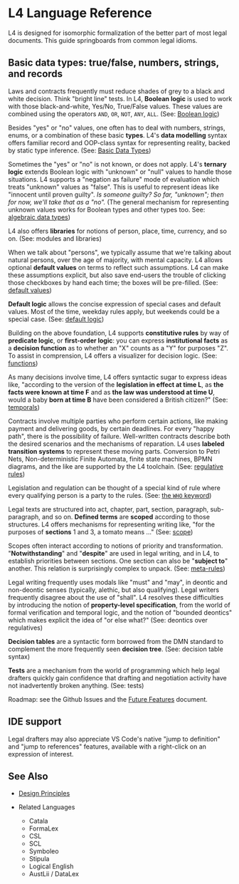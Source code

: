 # L4 Language Reference

L4 is designed for isomorphic formalization of the better part of most
legal documents. This guide springboards from common legal idioms.

## Basic data types: true/false, numbers, strings, and records

Laws and contracts frequently must reduce shades of grey to a black
and white decision. Think "bright line" tests. In L4, **Boolean
logic** is used to work with those black-and-white, Yes/No, True/False
values. These values are combined using the operators `AND`, `OR`,
`NOT`, `ANY`, `ALL`. (See: [Boolean logic](./10-boolean-logic.md))

Besides "yes" or "no" values, one often has to deal with numbers,
strings, enums, or a combination of these basic **types**. L4's
**data modelling** syntax offers familiar record and OOP-class syntax for
representing reality, backed by static type inference. (See: [Basic Data Types](./10-data-types.md))

Sometimes the "yes" or "no" is not known, or does not apply. L4's
**ternary logic** extends Boolean logic with "unknown" or "null"
values to handle those situations. L4 supports a "negation as failure"
mode of evaluation which treats "unknown" values as "false". This is
useful to represent ideas like "innocent until proven guilty". *Is
someone guilty? So far, "unknown"; then for now, we'll take that as a
"no".* (The general mechanism for representing unknown values works
for Boolean types and other types too. See: [algebraic data types](./30-algebraic-types.md))

L4 also offers **libraries** for notions of person, place, time,
currency, and so on. (See: modules and libraries)

When we talk about "persons", we typically assume that we're talking
about natural persons, over the age of majority, with mental capacity.
L4 allows optional **default values** on terms to reflect such
assumptions. L4 can make these assumptions explicit, but also save
end-users the trouble of clicking those checkboxes by hand each time;
the boxes will be pre-filled. (See: [default values](./default-values.md))

**Default logic** allows the concise expression of special cases and
default values. Most of the time, weekday rules apply, but weekends
could be a special case. (See: [default logic](./default-logic.md))

Building on the above foundation, L4 supports **constitutive rules**
by way of **predicate logic**, or **first-order logic**: you can
express **institutional facts** as a **decision function** as to
whether an "X" counts as a "Y" for purposes "Z". To assist in
comprension, L4 offers a visualizer for decision logic. (See:
[functions](./25-functions.md))

As many decisions involve time, L4 offers syntactic sugar to express
ideas like, "according to the version of the **legislation in effect
at time L**, as **the facts were known at time F** and as **the law
was understood at time U**, would a baby **born at time B** have been
considered a British citizen?" (See: [temporals](./multitemporals.md))

Contracts involve multiple parties who perform certain actions, like
making payment and delivering goods, by certain deadlines. For every
"happy path", there is the possibility of failure. Well-written
contracts describe both the desired scenarios and the mechanisms of
reparation. L4 uses **labeled transition systems** to represent these
moving parts. Conversion to Petri Nets, Non-deterministic Finite
Automata, finite state machines, BPMN diagrams, and the like are
supported by the L4 toolchain. (See: [regulative rules](./regulative-proposal.org))

Legislation and regulation can be thought of a special kind of rule
where every qualifying person is a party to the rules. (See: [the `WHO` keyword](./who.md))

Legal texts are structured into act, chapter, part, section,
paragraph, sub-paragraph, and so on. **Defined terms** are **scoped**
according to those structures. L4 offers mechanisms for representing
writing like, "for the purposes of **sections** 1 and 3, a tomato means
..." (See: [scope](./scope.md))

Scopes often interact according to notions of priority and
transformation. "**Notwithstanding**" and "**despite**" are used in legal
writing, and in L4, to establish priorities between sections. One
section can also be "**subject to**" another. This relation is
surprisingly complex to unpack. (See: [meta-rules](./modifiers.md))

Legal writing frequently uses modals like "must" and "may", in deontic
and non-deontic senses (typically, alethic, but also qualifying).
Legal writers frequently disagree about the use of "shall". L4
resolves these difficulties by introducing the notion of
**property-level specification**, from the world of formal verification
and temporal logic, and the notion of "bounded deontics" which makes
explicit the idea of "or else what?" (See: deontics over regulatives)

**Decision tables** are a syntactic form borrowed from the DMN
standard to complement the more frequently seen **decision tree**.
(See: decision table syntax)

**Tests** are a mechanism from the world of programming which help
legal drafters quickly gain confidence that drafting and negotiation
activity have not inadvertently broken anything. (See: tests)

Roadmap: see the Github Issues and the [Future Features](./future-features.md) document.

## IDE support

Legal drafters may also appreciate VS Code's native "jump to definition" and "jump to references" features, available with a right-click on an expression of interest.

## See Also

- [Design Principles](./principles.md)

- Related Languages
  - Catala
  - FormaLex
  - CSL
  - SCL
  - Symboleo
  - Stipula
  - Logical English
  - AustLii / DataLex
  


